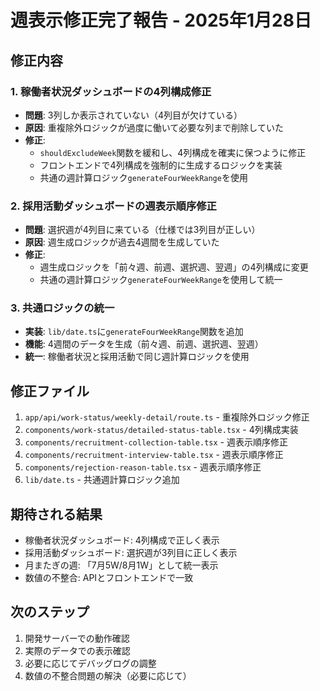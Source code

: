 # 週表示修正完了報告 - 2025年1月28日

## 修正内容

### 1. 稼働者状況ダッシュボードの4列構成修正
- **問題**: 3列しか表示されていない（4列目が欠けている）
- **原因**: 重複除外ロジックが過度に働いて必要な列まで削除していた
- **修正**: 
  - `shouldExcludeWeek`関数を緩和し、4列構成を確実に保つように修正
  - フロントエンドで4列構成を強制的に生成するロジックを実装
  - 共通の週計算ロジック`generateFourWeekRange`を使用

### 2. 採用活動ダッシュボードの週表示順序修正
- **問題**: 選択週が4列目に来ている（仕様では3列目が正しい）
- **原因**: 週生成ロジックが過去4週間を生成していた
- **修正**:
  - 週生成ロジックを「前々週、前週、選択週、翌週」の4列構成に変更
  - 共通の週計算ロジック`generateFourWeekRange`を使用して統一

### 3. 共通ロジックの統一
- **実装**: `lib/date.ts`に`generateFourWeekRange`関数を追加
- **機能**: 4週間のデータを生成（前々週、前週、選択週、翌週）
- **統一**: 稼働者状況と採用活動で同じ週計算ロジックを使用

## 修正ファイル
1. `app/api/work-status/weekly-detail/route.ts` - 重複除外ロジック修正
2. `components/work-status/detailed-status-table.tsx` - 4列構成実装
3. `components/recruitment-collection-table.tsx` - 週表示順序修正
4. `components/recruitment-interview-table.tsx` - 週表示順序修正
5. `components/rejection-reason-table.tsx` - 週表示順序修正
6. `lib/date.ts` - 共通週計算ロジック追加

## 期待される結果
- 稼働者状況ダッシュボード: 4列構成で正しく表示
- 採用活動ダッシュボード: 選択週が3列目に正しく表示
- 月またぎの週: 「7月5W/8月1W」として統一表示
- 数値の不整合: APIとフロントエンドで一致

## 次のステップ
1. 開発サーバーでの動作確認
2. 実際のデータでの表示確認
3. 必要に応じてデバッグログの調整
4. 数値の不整合問題の解決（必要に応じて）
